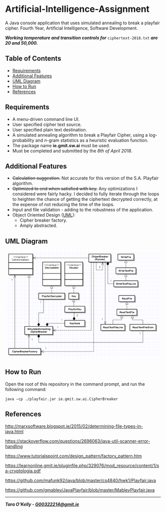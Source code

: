 # Artificial-Intelligence-Assignment
A Java console application that uses simulated annealing to break a playfair cipher. Fourth Year, Artificial Intelligence, Software Development.

**_Working temperature and transition controls for_** ```ciphertext-2018.txt``` **_are 20 and 50,000._**

## Table of Contents

+ [Requirements](#initial-plan)
+ [Additional Features](#additional-features)
+ [UML Diagram](#uml-diagram)
+ [How to Run](#how-to-run)
+ [References](#references)

## Requirements

+ A menu-driven command line UI.
+ User specified cipher text source.
+ User specified plain text destination.
+ A simulated annealing algorithm to break a Playfair Cipher, using a log-probability
and *n*-gram statistics as a heuristic evaluation function.
+ The package name **ie.gmit.sw.ai** must be used.
+ Must be completed and submitted by the *8th of April 2018*.

## Additional Features

+ ~~Calculation suggestion.~~ Not accurate for this version of the S.A. Playfair algorithm.
+ ~~Optimized to end when satisfied with key.~~ Any optimizations I considered were fairly hacky. I decided to fully iterate through the loops to heighten the chance of getting the ciphertext decrypted correctly, at the expense of not reducing the time of the loops.
+ Input and file validation - adding to the robustness of the application.
+ Object Oriented Design ([UML](#uml-diagram)):
  + Cipher breaker factory.
  + Amply abstracted.
  
## UML Diagram

![alt text](https://github.com/taraokelly/Artificial-Intelligence-Assignment/blob/master/img/UML.PNG "UML")

## How to Run

Open the root of this repository in the command prompt, and run the following command: 

```
java –cp ./playfair.jar ie.gmit.sw.ai.CipherBreaker
```

## References

http://marxsoftware.blogspot.ie/2015/02/determining-file-types-in-java.html

https://stackoverflow.com/questions/2696063/java-util-scanner-error-handling

https://www.tutorialspoint.com/design_pattern/factory_pattern.htm

https://learnonline.gmit.ie/pluginfile.php/329076/mod_resource/content/1/sa-cryptologia.pdf

https://github.com/mafunk92/java/blob/master/cs4840/hwk1/Playfair.java

https://github.com/gmabley/JavaPlayfair/blob/master/MableyPlayfair.java

-----

__*Tara O'Kelly - G00322214@gmit.ie*__
